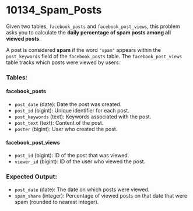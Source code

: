 # 10134_Spam_Posts

Given two tables, `facebook_posts` and `facebook_post_views`, this problem asks you to calculate the **daily percentage of spam posts among all viewed posts**. 

A post is considered **spam** if the word `"spam"` appears within the `post_keywords` field of the `facebook_posts` table. The `facebook_post_views` table tracks which posts were viewed by users.

### Tables:

#### facebook_posts
- `post_date` (date): Date the post was created.
- `post_id` (bigint): Unique identifier for each post.
- `post_keywords` (text): Keywords associated with the post.
- `post_text` (text): Content of the post.
- `poster` (bigint): User who created the post.

#### facebook_post_views
- `post_id` (bigint): ID of the post that was viewed.
- `viewer_id` (bigint): ID of the user who viewed the post.

### Expected Output:
- `post_date` (date): The date on which posts were viewed.
- `spam_share` (integer): Percentage of viewed posts on that date that were spam (rounded to nearest integer).
